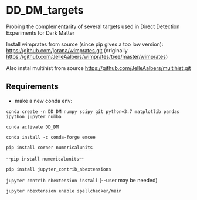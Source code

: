 # DD_DM_targets
Probing the complementarity of several targets used in Direct Detection Experiments for Dark Matter

Install wimprates from source (since pip gives a too low version):
<https://github.com/jorana/wimprates.git> (originally <https://github.com/JelleAalbers/wimprates/tree/master/wimprates>)

Also instal multihist from source
https://github.com/JelleAalbers/multihist.git

## Requirements ##
 - make a new conda env:

``conda create -n DD_DM numpy scipy git python=3.7 matplotlib pandas ipython jupyter numba``

``conda activate DD_DM``

``conda install -c conda-forge emcee`` 

``pip install corner numericalunits``

--``pip install numericalunits``--

``pip install jupyter_contrib_nbextensions``

``jupyter contrib nbextension install`` (--user may be needed)

``jupyter nbextension enable spellchecker/main``


